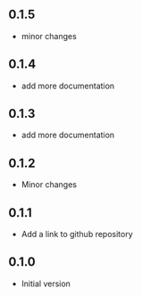 ## 0.1.5

- minor changes

## 0.1.4

- add more documentation

## 0.1.3

- add more documentation

## 0.1.2

- Minor changes

## 0.1.1

- Add a link to github repository

## 0.1.0

- Initial version
